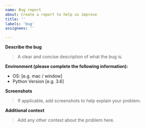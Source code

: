 ```yaml
---
name: Bug report
about: Create a report to help us improve
title: ''
labels: 'bug'
assignees: ''

---
```


**Describe the bug**
> A clear and concise description of what the bug is.




**Environment (please complete the following information):**
 - OS: [e.g. mac / window]
 - Python Version [e.g. 3.6]



**Screenshots**
> If applicable, add screenshots to help explain your problem.



**Additional context**
> Add any other context about the problem here.
